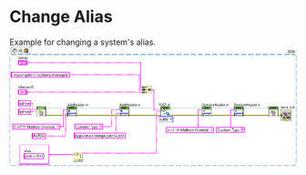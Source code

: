 # Change Alias
Example for changing a system's alias.
![alt VI Snippet](https://github.com/joshuaprewitt/systemlink-systems-management-api/blob/master/Change%20Alias.png)
